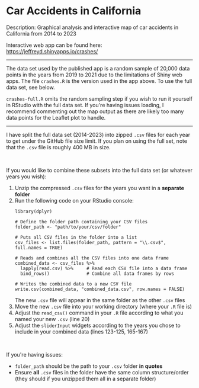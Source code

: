 # Car Accidents in California
Description: Graphical analysis and interactive map of car accidents in California from 2014 to 2023

Interactive web app can be found here: https://jeffreyd.shinyapps.io/crashes/

___

The data set used by the published app is a random sample of 20,000 data points in the years from 2019 to 2021 due to the limitations of Shiny web apps. The file `crashes.R` is the version used in the app above. To use the full data set, see below.

`crashes-full.R` omits the random sampling step if you wish to run it yourself in RStudio with the full data set.
If you're having issues loading, I recommend commenting out the map output as there are likely too many data points for the Leaflet plot to handle.

___

I have split the full data set (2014-2023) into zipped `.csv` files for each year to get under the GitHub file size limit. If you plan on using the full set, note that the `.csv` file is roughly 400 MB in size.

<br>

If you would like to combine these subsets into the full data set (or whatever years you wish):
  1. Unzip the compressed `.csv` files for the years you want in a **separate folder**
  2. Run the following code on your RStudio console:
     ```
     library(dplyr)
      
     # Define the folder path containing your CSV files
     folder_path <- "path/to/your/csv/folder"
      
     # Puts all CSV files in the folder into a list
     csv_files <- list.files(folder_path, pattern = "\\.csv$", full.names = TRUE)
      
     # Reads and combines all the CSV files into one data frame
     combined_data <- csv_files %>%
       lapply(read.csv) %>%     # Read each CSV file into a data frame
       bind_rows()              # Combine all data frames by rows
      
     # Writes the combined data to a new CSV file
     write.csv(combined_data, "combined_data.csv", row.names = FALSE)
     ```
     The new `.csv` file will appear in the same folder as the other `.csv` files
  3. Move the new `.csv` file into your working directory (where your `.R` file is)
  4. Adjust the `read_csv()` command in your `.R` file according to what you named your new `.csv` (line 20)
  5. Adjust the `sliderInput` widgets according to the years you chose to include in your combined data (lines 123-125, 165-167)

<br>

If you're having issues:
- `folder_path` should be the path to your `.csv` folder **in quotes**
- Ensure **all** `.csv` files in the folder have the same column structure/order (they should if you unzipped them all in a separate folder)
